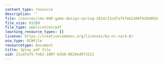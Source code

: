 ```yaml
---
content_type: resource
description: ''
file: /courses/cms-608-game-design-spring-2014/21cd7a75fe62100fb2b08820ed073121_1506660.pdf
file_size: 81289
file_type: application/pdf
learning_resource_types: []
license: https://creativecommons.org/licenses/by-nc-sa/4.0/
ocw_type: OCWFile
resourcetype: Document
title: 3play pdf file
uid: 21cd7a75-fe62-100f-b2b0-8820ed073121
---
```


